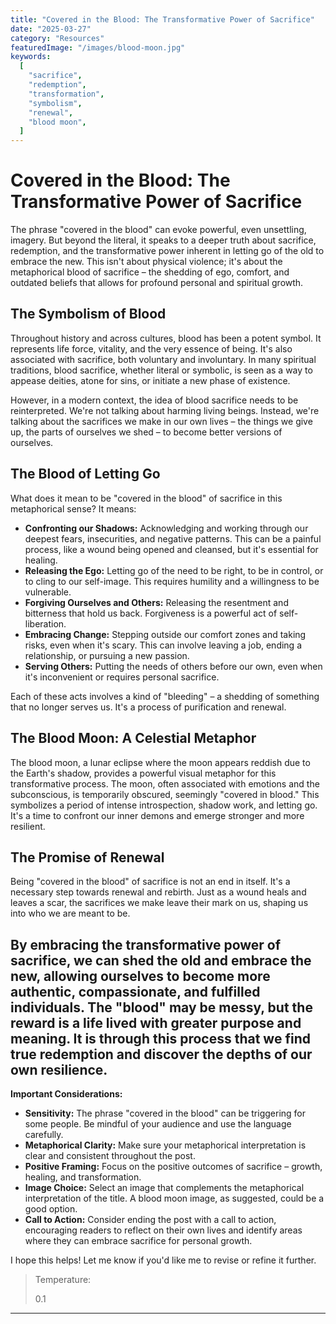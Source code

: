 ```yaml
---
title: "Covered in the Blood: The Transformative Power of Sacrifice"
date: "2025-03-27"
category: "Resources"
featuredImage: "/images/blood-moon.jpg"
keywords:
  [
    "sacrifice",
    "redemption",
    "transformation",
    "symbolism",
    "renewal",
    "blood moon",
  ]
---
```


# Covered in the Blood: The Transformative Power of Sacrifice

The phrase "covered in the blood" can evoke powerful, even unsettling, imagery. But beyond the literal, it speaks to a deeper truth about sacrifice, redemption, and the transformative power inherent in letting go of the old to embrace the new. This isn't about physical violence; it's about the metaphorical blood of sacrifice – the shedding of ego, comfort, and outdated beliefs that allows for profound personal and spiritual growth.

## The Symbolism of Blood

Throughout history and across cultures, blood has been a potent symbol. It represents life force, vitality, and the very essence of being. It's also associated with sacrifice, both voluntary and involuntary. In many spiritual traditions, blood sacrifice, whether literal or symbolic, is seen as a way to appease deities, atone for sins, or initiate a new phase of existence.

However, in a modern context, the idea of blood sacrifice needs to be reinterpreted. We're not talking about harming living beings. Instead, we're talking about the sacrifices we make in our own lives – the things we give up, the parts of ourselves we shed – to become better versions of ourselves.

## The Blood of Letting Go

What does it mean to be "covered in the blood" of sacrifice in this metaphorical sense? It means:

- **Confronting our Shadows:** Acknowledging and working through our deepest fears, insecurities, and negative patterns. This can be a painful process, like a wound being opened and cleansed, but it's essential for healing.
- **Releasing the Ego:** Letting go of the need to be right, to be in control, or to cling to our self-image. This requires humility and a willingness to be vulnerable.
- **Forgiving Ourselves and Others:** Releasing the resentment and bitterness that hold us back. Forgiveness is a powerful act of self-liberation.
- **Embracing Change:** Stepping outside our comfort zones and taking risks, even when it's scary. This can involve leaving a job, ending a relationship, or pursuing a new passion.
- **Serving Others:** Putting the needs of others before our own, even when it's inconvenient or requires personal sacrifice.

Each of these acts involves a kind of "bleeding" – a shedding of something that no longer serves us. It's a process of purification and renewal.

## The Blood Moon: A Celestial Metaphor

The blood moon, a lunar eclipse where the moon appears reddish due to the Earth's shadow, provides a powerful visual metaphor for this transformative process. The moon, often associated with emotions and the subconscious, is temporarily obscured, seemingly "covered in blood." This symbolizes a period of intense introspection, shadow work, and letting go. It's a time to confront our inner demons and emerge stronger and more resilient.

## The Promise of Renewal

Being "covered in the blood" of sacrifice is not an end in itself. It's a necessary step towards renewal and rebirth. Just as a wound heals and leaves a scar, the sacrifices we make leave their mark on us, shaping us into who we are meant to be.

## By embracing the transformative power of sacrifice, we can shed the old and embrace the new, allowing ourselves to become more authentic, compassionate, and fulfilled individuals. The "blood" may be messy, but the reward is a life lived with greater purpose and meaning. It is through this process that we find true redemption and discover the depths of our own resilience.

**Important Considerations:**

- **Sensitivity:** The phrase "covered in the blood" can be triggering for some people. Be mindful of your audience and use the language carefully.
- **Metaphorical Clarity:** Make sure your metaphorical interpretation is clear and consistent throughout the post.
- **Positive Framing:** Focus on the positive outcomes of sacrifice – growth, healing, and transformation.
- **Image Choice:** Select an image that complements the metaphorical interpretation of the title. A blood moon image, as suggested, could be a good option.
- **Call to Action:** Consider ending the post with a call to action, encouraging readers to reflect on their own lives and identify areas where they can embrace sacrifice for personal growth.

I hope this helps! Let me know if you'd like me to revise or refine it further.

> Temperature:
>
> 0.1

---
